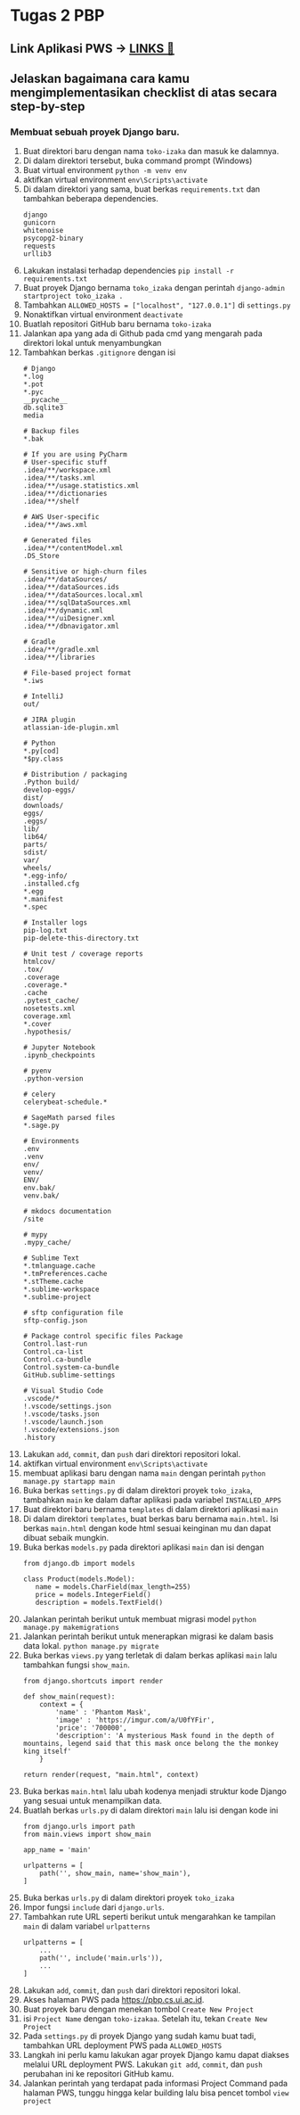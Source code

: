 # Tugas 2 PBP
## Link Aplikasi PWS -> [LINKS 🔗](http://muhammad-adiansyah-tokoizakaa.pbp.cs.ui.ac.id/)
## Jelaskan bagaimana cara kamu mengimplementasikan checklist di atas secara step-by-step
### Membuat sebuah proyek Django baru.
   1. Buat direktori baru dengan nama `toko-izaka` dan masuk ke dalamnya.
   2. Di dalam direktori tersebut, buka command prompt (Windows)
   3. Buat virtual environment `python -m venv env`
   4. aktifkan virtual environment `env\Scripts\activate`
   5. Di dalam direktori yang sama, buat berkas `requirements.txt` dan tambahkan beberapa dependencies.
      ```
      django
      gunicorn
      whitenoise
      psycopg2-binary
      requests
      urllib3
      ```
   6. Lakukan instalasi terhadap dependencies `pip install -r requirements.txt`
   7. Buat proyek Django bernama `toko_izaka` dengan perintah `django-admin startproject toko_izaka .`
   8. Tambahkan `ALLOWED_HOSTS = ["localhost", "127.0.0.1"]` di `settings.py`
   9. Nonaktifkan virtual environment `deactivate`
   10. Buatlah repositori GitHub baru bernama `toko-izaka`
   11. Jalankan apa yang ada di Github pada cmd yang mengarah pada direktori lokal untuk menyambungkan
   12. Tambahkan berkas `.gitignore` dengan isi
       ```
       # Django
       *.log
       *.pot
       *.pyc
       __pycache__
       db.sqlite3
       media
      
       # Backup files
       *.bak
      
       # If you are using PyCharm
       # User-specific stuff
       .idea/**/workspace.xml
       .idea/**/tasks.xml
       .idea/**/usage.statistics.xml
       .idea/**/dictionaries
       .idea/**/shelf
      
       # AWS User-specific
       .idea/**/aws.xml
      
       # Generated files
       .idea/**/contentModel.xml
       .DS_Store
      
       # Sensitive or high-churn files
       .idea/**/dataSources/
       .idea/**/dataSources.ids
       .idea/**/dataSources.local.xml
       .idea/**/sqlDataSources.xml
       .idea/**/dynamic.xml
       .idea/**/uiDesigner.xml
       .idea/**/dbnavigator.xml
      
       # Gradle
       .idea/**/gradle.xml
       .idea/**/libraries
      
       # File-based project format
       *.iws
      
       # IntelliJ
       out/
      
       # JIRA plugin
       atlassian-ide-plugin.xml
      
       # Python
       *.py[cod]
       *$py.class
      
       # Distribution / packaging
       .Python build/
       develop-eggs/
       dist/
       downloads/
       eggs/
       .eggs/
       lib/
       lib64/
       parts/
       sdist/
       var/
       wheels/
       *.egg-info/
       .installed.cfg
       *.egg
       *.manifest
       *.spec
      
       # Installer logs
       pip-log.txt
       pip-delete-this-directory.txt
      
       # Unit test / coverage reports
       htmlcov/
       .tox/
       .coverage
       .coverage.*
       .cache
       .pytest_cache/
       nosetests.xml
       coverage.xml
       *.cover
       .hypothesis/
      
       # Jupyter Notebook
       .ipynb_checkpoints
      
       # pyenv
       .python-version
      
       # celery
       celerybeat-schedule.*
      
       # SageMath parsed files
       *.sage.py
      
       # Environments
       .env
       .venv
       env/
       venv/
       ENV/
       env.bak/
       venv.bak/
      
       # mkdocs documentation
       /site
      
       # mypy
       .mypy_cache/
      
       # Sublime Text
       *.tmlanguage.cache
       *.tmPreferences.cache
       *.stTheme.cache
       *.sublime-workspace
       *.sublime-project
      
       # sftp configuration file
       sftp-config.json
      
       # Package control specific files Package
       Control.last-run
       Control.ca-list
       Control.ca-bundle
       Control.system-ca-bundle
       GitHub.sublime-settings
      
       # Visual Studio Code
       .vscode/*
       !.vscode/settings.json
       !.vscode/tasks.json
       !.vscode/launch.json
       !.vscode/extensions.json
       .history
       ```
   13. Lakukan `add`, `commit`, dan `push` dari direktori repositori lokal.
   14. aktifkan virtual environment `env\Scripts\activate`
   15. membuat aplikasi baru dengan nama `main` dengan perintah `python manage.py startapp main`
   16. Buka berkas `settings.py` di dalam direktori proyek `toko_izaka`, tambahkan `main` ke dalam daftar aplikasi pada variabel `INSTALLED_APPS`
   17. Buat direktori baru bernama `templates` di dalam direktori aplikasi `main`
   18. Di dalam direktori `templates`, buat berkas baru bernama `main.html`. Isi berkas `main.html` dengan kode html sesuai keinginan mu dan dapat dibuat sebaik mungkin.
   19. Buka berkas `models.py` pada direktori aplikasi `main` dan isi dengan
       ```
       from django.db import models

       class Product(models.Model):
          name = models.CharField(max_length=255)
          price = models.IntegerField()
          description = models.TextField()
       ```
   20. Jalankan perintah berikut untuk membuat migrasi model `python manage.py makemigrations`
   21. Jalankan perintah berikut untuk menerapkan migrasi ke dalam basis data lokal. `python manage.py migrate`
   22. Buka berkas `views.py` yang terletak di dalam berkas aplikasi `main` lalu tambahkan fungsi `show_main`.
       ```
       from django.shortcuts import render

       def show_main(request):
           context = {
               'name' : 'Phantom Mask',
               'image' : 'https://imgur.com/a/U0fYFir',
               'price': '700000',
               'description': 'A mysterious Mask found in the depth of mountains, legend said that this mask once belong the the monkey king itself'
           }

       return render(request, "main.html", context)
       ```
   23. Buka berkas `main.html` lalu ubah kodenya menjadi struktur kode Django yang sesuai untuk menampilkan data.
   24. Buatlah berkas `urls.py` di dalam direktori `main` lalu isi dengan kode ini
       ```
       from django.urls import path
       from main.views import show_main
      
       app_name = 'main'
      
       urlpatterns = [
           path('', show_main, name='show_main'),
       ]
       ```
   25. Buka berkas `urls.py` di dalam direktori proyek `toko_izaka`
   26. Impor fungsi `include` dari `django.urls`.
   27. Tambahkan rute URL seperti berikut untuk mengarahkan ke tampilan `main` di dalam variabel `urlpatterns`
       ```
       urlpatterns = [
           ...
           path('', include('main.urls')),
           ...
       ]
       ```
   28. Lakukan `add`, `commit`, dan `push` dari direktori repositori lokal.
   29. Akses halaman PWS pada https://pbp.cs.ui.ac.id.
   30. Buat proyek baru dengan menekan tombol `Create New Project`
   31. isi `Project Name` dengan `toko-izakaa`. Setelah itu, tekan `Create New Project`
   32. Pada `settings.py` di proyek Django yang sudah kamu buat tadi, tambahkan URL deployment PWS pada `ALLOWED_HOSTS`
   33. Langkah ini perlu kamu lakukan agar proyek Django kamu dapat diakses melalui URL deployment PWS. Lakukan `git add`, `commit`, dan `push` perubahan ini ke repositori GitHub kamu.
   34. Jalankan perintah yang terdapat pada informasi Project Command pada halaman PWS, tunggu hingga kelar building lalu bisa pencet tombol `view project`
